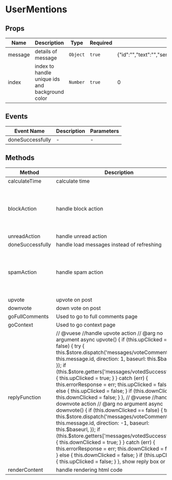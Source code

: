 # UserMentions

## Props

<!-- @vuese:UserMentions:props:start -->
|Name|Description|Type|Required|Default|
|---|---|---|---|---|
|message|details of message|`Object`|`true`|{"id":"","text":"","senderUsername":"","receiverUsername":"","sendAt":"","subject":"","type":"","subredditName":"","postTitle":"","postId":"","commentId":"","numOfComments":"","isSenderUser":"","isReceiverUser":"","isRead":"","vote":"","postOwner":""}|
|index|index to handle unique ids and background color|`Number`|`true`|0|

<!-- @vuese:UserMentions:props:end -->


## Events

<!-- @vuese:UserMentions:events:start -->
|Event Name|Description|Parameters|
|---|---|---|
|doneSuccessfully|-|-|

<!-- @vuese:UserMentions:events:end -->


## Methods

<!-- @vuese:UserMentions:methods:start -->
|Method|Description|Parameters|
|---|---|---|
|calculateTime|calculate time|no argument|
|blockAction|handle block action|The argument is a string value representing if user click ok|
|unreadAction|handle unread action|no argument|
|doneSuccessfully|handle load messages instead of refreshing|no argument|
|spamAction|handle spam action|The argument is a string value representing if user click ok|
|upvote|upvote on post|no argument|
|downvote|down vote on post|no argument|
|goFullComments|Used to go to full comments page|no argument|
|goContext|Used to go context page|no argument|
|replyFunction|// @vuese //handle upvote action // @arg no argument async upvote() { if (this.upClicked == false) { try { this.$store.dispatch('messages/voteComment', { id: this.message.id, direction: 1, baseurl: this.$baseurl, }); if (this.$store.getters['messages/votedSuccessfully']) { this.upClicked = true; } } catch (err) { this.errorResponse = err; this.upClicked = false; } } else { this.upClicked = false; } if (this.downClicked) { this.downClicked = false; } }, // @vuese //handle downvote action // @arg no argument async downvote() { if (this.downClicked == false) { try { this.$store.dispatch('messages/voteComment', { id: this.message.id, direction: -1, baseurl: this.$baseurl, }); if (this.$store.getters['messages/votedSuccessfully']) { this.downClicked = true; } } catch (err) { this.errorResponse = err; this.downClicked = false; } } else { this.downClicked = false; } if (this.upClicked) { this.upClicked = false; } }, show reply box or hide it|The argument is a string value representing if show or hide reply box|
|renderContent|handle rendering html code|no argument|

<!-- @vuese:UserMentions:methods:end -->


